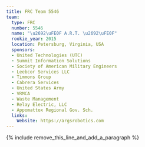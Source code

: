 ```yaml
---
title: FRC Team 5546
team:
  type: FRC
  number: 5546
  name: "\u2692\uFE0F A.R.T. \u2692\uFE0F"
  rookie_year: 2015
  location: Petersburg, Virginia, USA
  sponsors:
  - United Technologies (UTC)
  - Summit Information Solutions
  - Society of American Military Engineers
  - Leebcor Services LLC
  - Timmons Group
  - Cabrera Services
  - United States Army
  - VRMCA
  - Waste Management
  - Relay Electric, LLC
  - Appomattox Regional Gov. Sch.
  links:
    Website: https://argsrobotics.com
---
```


{% include remove_this_line_and_add_a_paragraph %}